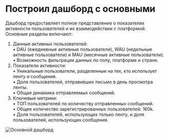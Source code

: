 # Построил дашборд с основными
Дашборд предоставляет полное представление о показателях активности пользователей и их взаимодействии с платформой. Основные разделы включают:

1. Данные активных пользователей:    
   • DAU (ежедневные активные пользователи), WAU (недельные активные пользователи) и MAU (месячные активные пользователи).   
   • Возможность фильтрации данных по полу, платформе и стране.     
2. Показатели активности:    
   • Уникальные пользователи, разделенные на тех, кто использует ленту и сообщения.    
   • Доля пользователей, отправивших письмо в день просмотра ленты.    
   • Общая динамика отправляемых сообщений.     
3. Ключевые метрики:    
   • ТОП пользователей по количеству отправленных сообщений.    
   • Общее количество зарегистрированных пользователей: 160k.     
   • Доля пользователей, использующих только ленту, и доля пользователей, использующих сообщения.     

![Основной дашборд](https://github.com/user-attachments/assets/80ef4342-84fd-4fcd-afd6-95029d6e3617)
